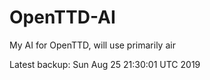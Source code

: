 # OpenTTD-AI
My AI for OpenTTD, will use primarily air

Latest backup: Sun Aug 25 21:30:01 UTC 2019
